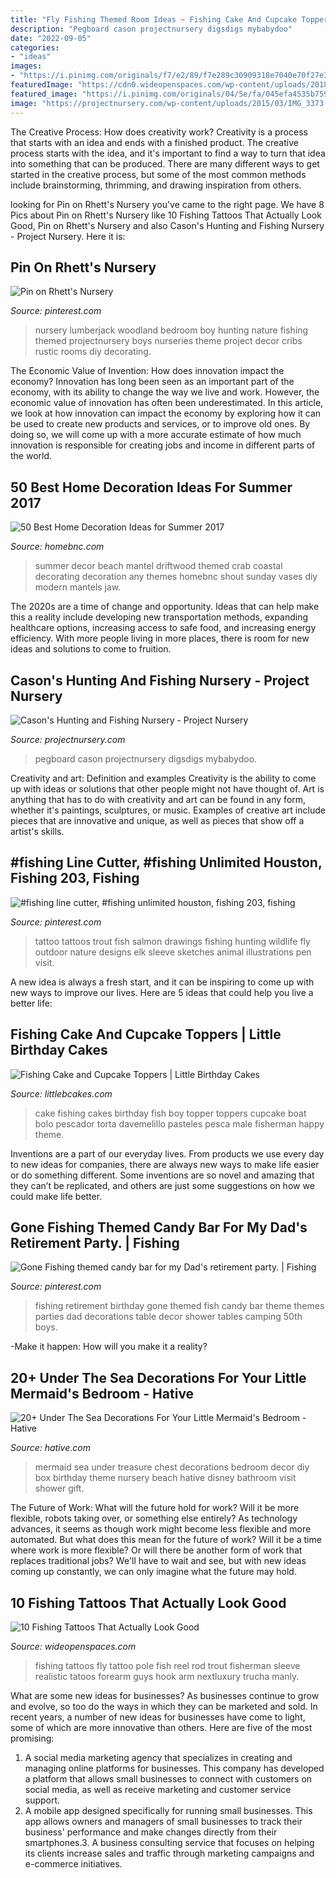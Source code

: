 ```yaml
---
title: "Fly Fishing Themed Room Ideas ~ Fishing Cake And Cupcake Toppers"
description: "Pegboard cason projectnursery digsdigs mybabydoo"
date: "2022-09-05"
categories:
- "ideas"
images:
- "https://i.pinimg.com/originals/f7/e2/89/f7e289c30909318e7040e70f27e3070f.jpg"
featuredImage: "https://cdn0.wideopenspaces.com/wp-content/uploads/2018/09/Fly-Fishing.jpg"
featured_image: "https://i.pinimg.com/originals/04/5e/fa/045efa4535b7597e56d830479d575478.jpg"
image: "https://projectnursery.com/wp-content/uploads/2015/03/IMG_3373-683x1024.jpg"
---
```



The Creative Process: How does creativity work?
Creativity is a process that starts with an idea and ends with a finished product. The creative process starts with the idea, and it's important to find a way to turn that idea into something that can be produced. There are many different ways to get started in the creative process, but some of the most common methods include brainstorming, thrimming, and drawing inspiration from others.

	

		
looking for Pin on Rhett&#039;s Nursery you've came to the right page. We have 8 Pics about Pin on Rhett&#039;s Nursery like 10 Fishing Tattoos That Actually Look Good, Pin on Rhett&#039;s Nursery and also Cason&#039;s Hunting and Fishing Nursery - Project Nursery. Here it is:
		
    
## Pin On Rhett&#039;s Nursery

<img loading=lazy src="https://i.pinimg.com/originals/04/5e/fa/045efa4535b7597e56d830479d575478.jpg" onerror="this.onerror=null;this.src='https://tse2.mm.bing.net/th?id=OIP.urUW1-r6JaAhAbeGZFr31wHaJ4&amp;pid=15.1';" alt="Pin on Rhett&#039;s Nursery">

_Source: pinterest.com_

>nursery lumberjack woodland bedroom boy hunting nature fishing themed projectnursery boys nurseries theme project decor cribs rustic rooms diy decorating. 

	

The Economic Value of Invention: How does innovation impact the economy?
Innovation has long been seen as an important part of the economy, with its ability to change the way we live and work. However, the economic value of innovation has often been underestimated. In this article, we look at how innovation can impact the economy by exploring how it can be used to create new products and services, or to improve old ones. By doing so, we will come up with a more accurate estimate of how much innovation is responsible for creating jobs and income in different parts of the world.

    
## 50 Best Home Decoration Ideas For Summer 2017

<img loading=lazy src="https://cdn.homebnc.com/homeimg/2016/04/02-beach-themed-summer-decor-for-any-room-summer-decorating-ideas-homebnc.jpg" onerror="this.onerror=null;this.src='https://tse4.mm.bing.net/th?id=OIP.fDJ1XJE5eyVFbTUrC5NyWQHaL0&amp;pid=15.1';" alt="50 Best Home Decoration Ideas for Summer 2017">

_Source: homebnc.com_

>summer decor beach mantel driftwood themed crab coastal decorating decoration any themes homebnc shout sunday vases diy modern mantels jaw. 

	

The 2020s are a time of change and opportunity. Ideas that can help make this a reality include developing new transportation methods, expanding healthcare options, increasing access to safe food, and increasing energy efficiency. With more people living in more places, there is room for new ideas and solutions to come to fruition.

    
## Cason&#039;s Hunting And Fishing Nursery - Project Nursery

<img loading=lazy src="https://projectnursery.com/wp-content/uploads/2015/03/IMG_3373-683x1024.jpg" onerror="this.onerror=null;this.src='https://tse4.mm.bing.net/th?id=OIP.NUSQ-13D5wqzAq0LkiVykgHaLG&amp;pid=15.1';" alt="Cason&#039;s Hunting and Fishing Nursery - Project Nursery">

_Source: projectnursery.com_

>pegboard cason projectnursery digsdigs mybabydoo. 

	

Creativity and art: Definition and examples
Creativity is the ability to come up with ideas or solutions that other people might not have thought of. Art is anything that has to do with creativity and art can be found in any form, whether it's paintings, sculptures, or music. Examples of creative art include pieces that are innovative and unique, as well as pieces that show off a artist's skills.

    
## #fishing Line Cutter, #fishing Unlimited Houston, Fishing 203, Fishing

<img loading=lazy src="https://i.pinimg.com/736x/2e/dd/1b/2edd1b21604d3e574e3057ca07648812.jpg" onerror="this.onerror=null;this.src='https://tse1.mm.bing.net/th?id=OIP.PAMXMX-sri7bI-2AQVN7ugHaJy&amp;pid=15.1';" alt="#fishing line cutter, #fishing unlimited houston, fishing 203, fishing">

_Source: pinterest.com_

>tattoo tattoos trout fish salmon drawings fishing hunting wildlife fly outdoor nature designs elk sleeve sketches animal illustrations pen visit. 

	

A new idea is always a fresh start, and it can be inspiring to come up with new ways to improve our lives. Here are 5 ideas that could help you live a better life: 

    
## Fishing Cake And Cupcake Toppers | Little Birthday Cakes

<img loading=lazy src="http://www.littlebcakes.com/wp-content/uploads/2019/07/Boy-Fishing-Cake-Topper.jpg" onerror="this.onerror=null;this.src='https://tse1.mm.bing.net/th?id=OIP.S_cf1A5XI3DZW38tFCTLpwHaJ4&amp;pid=15.1';" alt="Fishing Cake and Cupcake Toppers | Little Birthday Cakes">

_Source: littlebcakes.com_

>cake fishing cakes birthday fish boy topper toppers cupcake boat bolo pescador torta davemelillo pasteles pesca male fisherman happy theme. 

	

Inventions are a part of our everyday lives. From products we use every day to new ideas for companies, there are always new ways to make life easier or do something different. Some inventions are so novel and amazing that they can’t be replicated, and others are just some suggestions on how we could make life better.

    
## Gone Fishing Themed Candy Bar For My Dad&#039;s Retirement Party. | Fishing

<img loading=lazy src="https://i.pinimg.com/originals/f7/e2/89/f7e289c30909318e7040e70f27e3070f.jpg" onerror="this.onerror=null;this.src='https://tse3.mm.bing.net/th?id=OIP.kuyHbaI1m7n3lNhVS0GjBwHaNK&amp;pid=15.1';" alt="Gone Fishing themed candy bar for my Dad&#039;s retirement party. | Fishing">

_Source: pinterest.com_

>fishing retirement birthday gone themed fish candy bar theme themes parties dad decorations table decor shower tables camping 50th boys. 

	

-Make it happen: How will you make it a reality?

    
## 20+ Under The Sea Decorations For Your Little Mermaid&#039;s Bedroom - Hative

<img loading=lazy src="https://hative.com/wp-content/uploads/2017/09/under-the-sea-decorations/19-under-the-sea-decorations.jpg" onerror="this.onerror=null;this.src='https://tse4.mm.bing.net/th?id=OIP.xYaG72xmWOPu3n84Miq28gHaHa&amp;pid=15.1';" alt="20+ Under The Sea Decorations For Your Little Mermaid&#039;s Bedroom - Hative">

_Source: hative.com_

>mermaid sea under treasure chest decorations bedroom decor diy box birthday theme nursery beach hative disney bathroom visit shower gift. 

	

The Future of Work: What will the future hold for work? Will it be more flexible, robots taking over, or something else entirely?
As technology advances, it seems as though work might become less flexible and more automated. But what does this mean for the future of work? Will it be a time where work is more flexible? Or will there be another form of work that replaces traditional jobs? We'll have to wait and see, but with new ideas coming up constantly, we can only imagine what the future may hold.

    
## 10 Fishing Tattoos That Actually Look Good

<img loading=lazy src="https://cdn0.wideopenspaces.com/wp-content/uploads/2018/09/Fly-Fishing.jpg" onerror="this.onerror=null;this.src='https://tse2.mm.bing.net/th?id=OIP.rLAEdRYrLVtMWhVD_noKLgHaJG&amp;pid=15.1';" alt="10 Fishing Tattoos That Actually Look Good">

_Source: wideopenspaces.com_

>fishing tattoos fly tattoo pole fish reel rod trout fisherman sleeve realistic tatoos forearm guys hook arm nextluxury trucha manly. 

	

What are some new ideas for businesses?
As businesses continue to grow and evolve, so too do the ways in which they can be marketed and sold. In recent years, a number of new ideas for businesses have come to light, some of which are more innovative than others. Here are five of the most promising:
1. A social media marketing agency that specializes in creating and managing online platforms for businesses. This company has developed a platform that allows small businesses to connect with customers on social media, as well as receive marketing and customer service support.
2. A mobile app designed specifically for running small businesses. This app allows owners and managers of small businesses to track their business' performance and make changes directly from their smartphones.3. A business consulting service that focuses on helping its clients increase sales and traffic through marketing campaigns and e-commerce initiatives.
